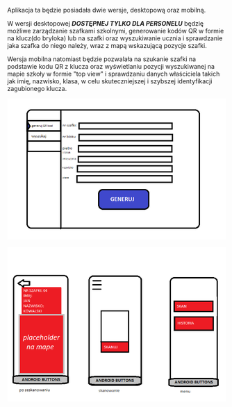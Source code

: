 Aplikacja ta będzie posiadała dwie wersje, desktopową oraz mobilną.

W wersji desktopowej ***DOSTĘPNEJ TYLKO DLA PERSONELU*** będzię możliwe zarządzanie szafkami szkolnymi, generowanie kodów QR w formie na klucz(do bryloka) lub na szafki oraz wyszukiwanie ucznia i sprawdzanie jaka szafka do niego należy, wraz z mapą wskazującą pozycje szafki.

Wersja mobilna natomiast będzie pozwalała na szukanie szafki na podstawie kodu QR z klucza oraz wyświetlaniu pozycji wyszukiwanej na mapie szkoły w formie "top view" i sprawdzaniu danych właściciela takich jak imię, nazwisko, klasa, w celu skuteczniejszej i szybszej identyfikacji zagubionego klucza.

![alt text](https://github.com/IamNotVerySmart/SchoolLockersManager/blob/master/komp_teb_szafki.png?raw=true)

![alt text](https://github.com/IamNotVerySmart/SchoolLockersManager/blob/master/mobile_teb_szafki_admin.png?raw=true)
